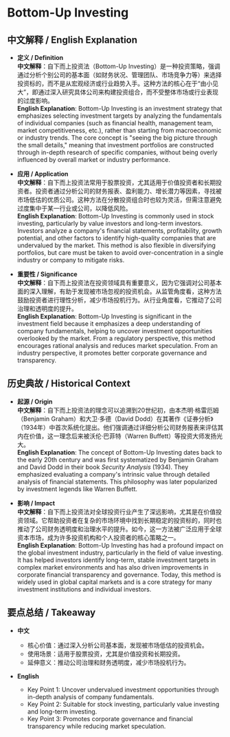 # Bottom-Up Investing

## 中文解释 / English Explanation

* **定义 / Definition**  
  **中文解释**：自下而上投资法（Bottom-Up Investing）是一种投资策略，强调通过分析个别公司的基本面（如财务状况、管理团队、市场竞争力等）来选择投资标的，而不是从宏观经济或行业趋势入手。这种方法的核心在于“由小见大”，即通过深入研究具体公司来构建投资组合，而不受整体市场或行业表现的过度影响。  
  **English Explanation**: Bottom-Up Investing is an investment strategy that emphasizes selecting investment targets by analyzing the fundamentals of individual companies (such as financial health, management team, market competitiveness, etc.), rather than starting from macroeconomic or industry trends. The core concept is "seeing the big picture through the small details," meaning that investment portfolios are constructed through in-depth research of specific companies, without being overly influenced by overall market or industry performance.

* **应用 / Application**  
  **中文解释**：自下而上投资法常用于股票投资，尤其适用于价值投资者和长期投资者。投资者通过分析公司的财务报表、盈利能力、增长潜力等因素，寻找被市场低估的优质公司。这种方法在分散投资组合时也较为灵活，但需注意避免过度集中于某一行业或公司，以降低风险。  
  **English Explanation**: Bottom-Up Investing is commonly used in stock investing, particularly by value investors and long-term investors. Investors analyze a company's financial statements, profitability, growth potential, and other factors to identify high-quality companies that are undervalued by the market. This method is also flexible in diversifying portfolios, but care must be taken to avoid over-concentration in a single industry or company to mitigate risks.

* **重要性 / Significance**  
  **中文解释**：自下而上投资法在投资领域具有重要意义，因为它强调对公司基本面的深入理解，有助于发现被市场忽视的投资机会。从监管角度看，这种方法鼓励投资者进行理性分析，减少市场投机行为。从行业角度看，它推动了公司治理和透明度的提升。  
  **English Explanation**: Bottom-Up Investing is significant in the investment field because it emphasizes a deep understanding of company fundamentals, helping to uncover investment opportunities overlooked by the market. From a regulatory perspective, this method encourages rational analysis and reduces market speculation. From an industry perspective, it promotes better corporate governance and transparency.

## 历史典故 / Historical Context

* **起源 / Origin**  
  **中文解释**：自下而上投资法的理念可以追溯到20世纪初，由本杰明·格雷厄姆（Benjamin Graham）和大卫·多德（David Dodd）在其著作《证券分析》（1934年）中首次系统化提出。他们强调通过详细分析公司财务报表来评估其内在价值，这一理念后来被沃伦·巴菲特（Warren Buffett）等投资大师发扬光大。  
  **English Explanation**: The concept of Bottom-Up Investing dates back to the early 20th century and was first systematized by Benjamin Graham and David Dodd in their book *Security Analysis* (1934). They emphasized evaluating a company's intrinsic value through detailed analysis of financial statements. This philosophy was later popularized by investment legends like Warren Buffett.

* **影响 / Impact**  
  **中文解释**：自下而上投资法对全球投资行业产生了深远影响，尤其是在价值投资领域。它帮助投资者在复杂的市场环境中找到长期稳定的投资标的，同时也推动了公司财务透明度和治理水平的提升。如今，这一方法被广泛应用于全球资本市场，成为许多投资机构和个人投资者的核心策略之一。  
  **English Explanation**: Bottom-Up Investing has had a profound impact on the global investment industry, particularly in the field of value investing. It has helped investors identify long-term, stable investment targets in complex market environments and has also driven improvements in corporate financial transparency and governance. Today, this method is widely used in global capital markets and is a core strategy for many investment institutions and individual investors.

## 要点总结 / Takeaway

* **中文**  
  - 核心价值：通过深入分析公司基本面，发现被市场低估的投资机会。  
  - 使用场景：适用于股票投资，尤其是价值投资和长期投资。  
  - 延伸意义：推动公司治理和财务透明度，减少市场投机行为。  

* **English**  
  - Key Point 1: Uncover undervalued investment opportunities through in-depth analysis of company fundamentals.  
  - Key Point 2: Suitable for stock investing, particularly value investing and long-term investing.  
  - Key Point 3: Promotes corporate governance and financial transparency while reducing market speculation.